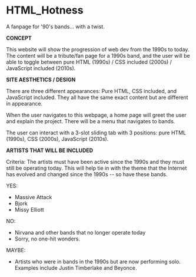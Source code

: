 # HTML_Hotness
A fanpage for '90's bands... with a twist.  

**CONCEPT**

This website will show the progression of web dev from the 1990s to today. The content will be a tribute/fan page for a 1990s band, and the user will be able to toggle between pure HTML (1990s) / CSS included (2000s) / JavaScript included (2010s). 

**SITE AESTHETICS / DESIGN**

There are three different appearances: Pure HTML, CSS included, and JavaScript included. They all have the same exact content but are different in appearance. 

When the user navigates to this webpage, a home page will greet the user and explain the project. There will be a menu that navigates to bands.

The user can interact with a 3-slot sliding tab with 3 positions: pure HTML (1990s), CSS (2000s), JavaScript (2010s). 


**ARTISTS THAT WILL BE INCLUDED**

Criteria: The artists must have been active since the 1990s and they must still be operating today. This will help tie in with the theme that the Internet has evolved and changed since the 1990s -- so have these bands. 

YES: 
* Massive Attack 
* Bjork 
* Missy Elliott

NO: 
* Nirvana and other bands that no longer operate today
* Sorry, no one-hit wonders. 

MAYBE: 
* Artists who were in bands in the 1990s but are now performing solo. Examples include Justin Timberlake and Beyonce.
